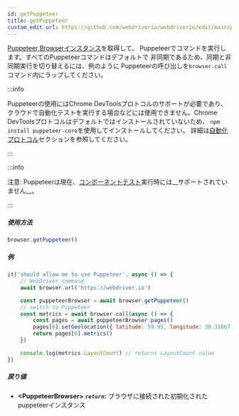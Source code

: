 ```yaml
---
id: getPuppeteer
title: getPuppeteer
custom_edit_url: https://github.com/webdriverio/webdriverio/edit/main/packages/webdriverio/src/commands/browser/getPuppeteer.ts
---
```


[Puppeteer Browserインスタンス](https://pptr.dev/#?product=Puppeteer&version=v5.1.0&show=api-class-browser)を取得して、
Puppeteerでコマンドを実行します。すべてのPuppeteerコマンドはデフォルトで
非同期であるため、同期と非同期実行を切り替えるには、例のように
Puppeteerの呼び出しを`browser.call`コマンド内にラップしてください。

:::info

Puppeteerの使用にはChrome DevToolsプロトコルのサポートが必要であり、
クラウドで自動化テストを実行する場合などには使用できません。Chrome DevToolsプロトコルはデフォルトではインストールされていないため、
`npm install puppeteer-core`を使用してインストールしてください。
詳細は[自動化プロトコル](/docs/automationProtocols)セクションを参照してください。

:::

:::info

注意: Puppeteerは現在、[コンポーネントテスト](/docs/component-testing)実行時には__サポートされていません__。

:::

##### 使用方法

```js
browser.getPuppeteer()
```

##### 例

```js title="getPuppeteer.test.js"
it('should allow me to use Puppeteer', async () => {
    // WebDriver command
    await browser.url('https://webdriver.io')

    const puppeteerBrowser = await browser.getPuppeteer()
    // switch to Puppeteer
    const metrics = await browser.call(async () => {
        const pages = await puppeteerBrowser.pages()
        pages[0].setGeolocation({ latitude: 59.95, longitude: 30.31667 })
        return pages[0].metrics()
    })

    console.log(metrics.LayoutCount) // returns LayoutCount value
})
```

##### 戻り値

- **&lt;PuppeteerBrowser&gt;**
            **<code><var>return</var></code>:**   ブラウザに接続された初期化されたpuppeteerインスタンス